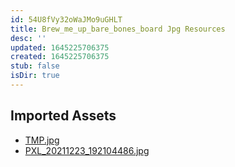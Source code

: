 ```yaml
---
id: 54U8fVy32oWaJMo9uGHLT
title: Brew_me_up_bare_bones_board Jpg Resources
desc: ''
updated: 1645225706375
created: 1645225706375
stub: false
isDir: true
---
```

## Imported Assets
- [TMP.jpg](/assets/tmp.jpg)
- [PXL_20211223_192104486.jpg](/assets/pxl_20211223_192104486.jpg)
